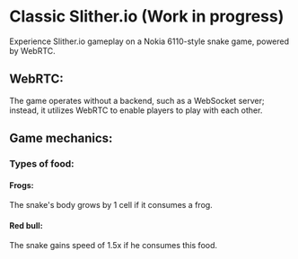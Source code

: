 # Classic Slither.io (Work in progress)

Experience Slither.io gameplay on a Nokia 6110-style snake game, powered by WebRTC.

## WebRTC:

The game operates without a backend, such as a WebSocket server; instead, it utilizes WebRTC to enable players to play with each other.

## Game mechanics:

### Types of food:

#### Frogs:

The snake's body grows by 1 cell if it consumes a frog.

#### Red bull:

The snake gains speed of 1.5x if he consumes this food.
